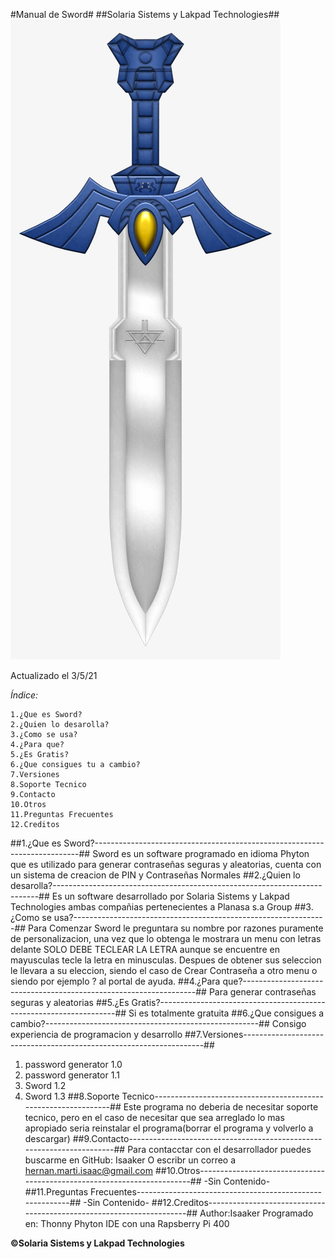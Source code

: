 #Manual de Sword#
##Solaria Sistems y Lakpad Technologies##
![image0001](image0001.png)

Actualizado el 3/5/21

*Índice:*

    1.¿Que es Sword?
    2.¿Quien lo desarolla?
    3.¿Como se usa?
    4.¿Para que?
    5.¿Es Gratis?
    6.¿Que consigues tu a cambio?
    7.Versiones
    8.Soporte Tecnico
    9.Contacto
    10.Otros
    11.Preguntas Frecuentes
    12.Creditos


##1.¿Que es Sword?--------------------------------------------------------------------------##
Sword es un software programado en idioma Phyton que es utilizado para generar contraseñas seguras y aleatorias, cuenta con un sistema de creacion de PIN y Contraseñas Normales
##2.¿Quien lo desarolla?--------------------------------------------------------------------------##
Es un software desarrollado por Solaria Sistems y Lakpad Technologies ambas compañias pertenecientes a Planasa s.a Group
##3.¿Como se usa?---------------------------------------------------------------##
Para Comenzar Sword le preguntara su nombre por razones puramente de personalizacion, una vez que lo obtenga le mostrara un  menu con letras delante SOLO DEBE TECLEAR LA LETRA aunque se encuentre en mayusculas tecle la letra en minusculas. Despues de obtener sus seleccion le llevara a su eleccion, siendo el caso de Crear Contraseña a otro menu o siendo por ejemplo ? al portal de ayuda.
##4.¿Para que?------------------------------------------------------------------##
Para generar contraseñas seguras y aleatorias
##5.¿Es Gratis?-------------------------------------------------------------------##
Si es totalmente gratuita
##6.¿Que consigues a cambio?-----------------------------------------------------##
Consigo experiencia de programacion y desarrollo
##7.Versiones--------------------------------------------------------------------##
 1. password generator 1.0
 2. password generator 1.1
 3. Sword 1.2
 4. Sword 1.3
##8.Soporte Tecnico---------------------------------------------------------------##
Este programa no deberia de necesitar soporte tecnico, pero en el caso de necesitar que sea arreglado lo mas apropiado seria reinstalar el programa(borrar el programa y volverlo a descargar)
##9.Contacto----------------------------------------------------------------------##
Para contacctar con el desarrollador puedes buscarme en GitHub: Isaaker
O escribr un correo a hernan.marti.isaac@gmail.com
##10.Otros------------------------------------------------------------------------##
-Sin Contenido-
##11.Preguntas Frecuentes---------------------------------------------------------##
-Sin Contenido-
##12.Creditos---------------------------------------------------------------------##
Author:Isaaker
Programado en: Thonny Phyton IDE con una Rapsberry Pi 400

**©Solaria Sistems y Lakpad Technologies**